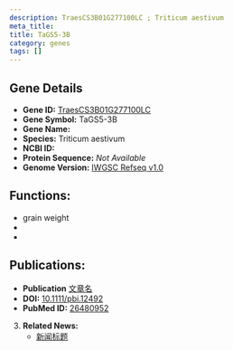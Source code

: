 ```yaml
---
description: TraesCS3B01G277100LC ; Triticum aestivum
meta_title:
title: TaGS5-3B
category: genes
tags: []
---
```


## Gene Details
- **Gene ID:**	[TraesCS3B01G277100LC](https://www.maizegdb.org/gene_center/gene/TraesCS3B01G277100LC)
- **Gene Symbol:** TaGS5-3B
- **Gene Name:** 
- **Species:** Triticum aestivum
- **NCBI ID:** [  ]()
- **Protein Sequence:** *Not Available*
- **Genome Version:** [IWGSC Refseq v1.0](https://www.maizegdb.org/genome/assembly/Zm-B73-REFERENCE-NAM-5.0)

## Functions:
   - grain weight
   - 
   - 

## Publications:
   - **Publication** [文章名](https://onlinelibrary.wiley.com/doi/10.1111/pbi.12492)
   - **DOI:** [10.1111/pbi.12492](https://onlinelibrary.wiley.com/doi/10.1111/pbi.12492)
   - **PubMed ID:** [26480952](https://pubmed.ncbi.nlm.nih.gov/26480952/)

3. **Related News:**
   - [新闻标题]()
